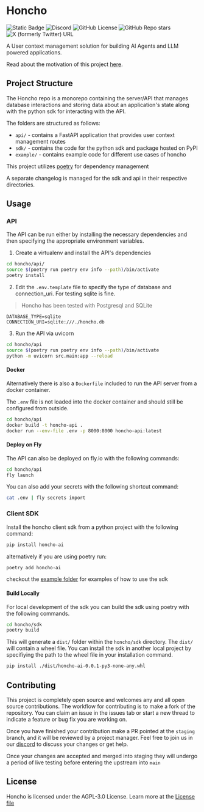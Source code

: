 # Honcho
![Static Badge](https://img.shields.io/badge/Version-0.0.1-blue)
![Discord](https://img.shields.io/discord/1016845111637839922?style=flat&logo=discord&logoColor=23ffffff&label=Plastic%20Labs&labelColor=235865F2)
![GitHub License](https://img.shields.io/github/license/plastic-labs/honcho)
![GitHub Repo stars](https://img.shields.io/github/stars/plastic-labs/honcho)
![X (formerly Twitter) URL](https://img.shields.io/twitter/url?url=https%3A%2F%2Ftwitter.com%2Fplastic_labs)

A User context management solution for building AI Agents and LLM powered
applications.

Read about the motivation of this project [here](https://blog.plasticlabs.ai).

## Project Structure

The Honcho repo is a monorepo containing the server/API that manages database
interactions and storing data about an application's state along with the python
sdk for interacting with the API.

The folders are structured as follows:

- `api/` - contains a FastAPI application that provides user context management
  routes
- `sdk/` - contains the code for the python sdk and package hosted on PyPI
- `example/` - contains example code for different use cases of honcho

This project utilizes [poetry](https://python-poetry.org/) for dependency
management

A separate changelog is managed for the sdk and api in their respective
directories.

## Usage

### API

The API can be run either by installing the necessary dependencies and then
specifying the appropriate environment variables.

1. Create a virtualenv and install the API's dependencies

```bash
cd honcho/api/
source $(poetry run poetry env info --path)/bin/activate
poetry install
```

2. Edit the `.env.template` file to specify the type of database and
   connection_uri. For testing sqlite is fine. 

> Honcho has been tested with Postgresql and SQLite

```env
DATABASE_TYPE=sqlite
CONNECTION_URI=sqlite:///./honcho.db
```

3. Run the API via uvicorn

```bash
cd honcho/api
source $(poetry run poetry env info --path)/bin/activate
python -m uvicorn src.main:app --reload
```

#### Docker

Alternatively there is also a `Dockerfile` included to run the API server from a
docker container.

The `.env` file is not loaded into the docker container and should still be
configured from outside.

```bash
cd honcho/api
docker build -t honcho-api .
docker run --env-file .env -p 8000:8000 honcho-api:latest
```

#### Deploy on Fly

The API can also be deployed on fly.io with the following commands:

```bash
cd honcho/api
fly launch
```

You can also add your secrets with the following shortcut command:
```bash
cat .env | fly secrets import
```

### Client SDK

Install the honcho client sdk from a python project with the following command:

```bash
pip install honcho-ai
```

alternatively if you are using poetry run:

```bash
poetry add honcho-ai
```

checkout the [example folder](./example/) for examples of how to use the sdk

#### Build Locally

For local development of the sdk you can build the sdk using poetry with the
following commands.

```bash
cd honcho/sdk
poetry build
```

This will generate a `dist/` folder within the `honcho/sdk` directory. The
`dist/` will contain a wheel file. You can install the sdk in another local
project by specifiying the path to the wheel file in your installation command.

```bash
pip install ./dist/honcho-ai-0.0.1-py3-none-any.whl
```

## Contributing

This project is completely open source and welcomes any and all open source
contributions. The workflow for contributing is to make a fork of the
repository. You can claim an issue in the issues tab or start a new thread to
indicate a feature or bug fix you are working on. 

Once you have finished your contribution make a PR pointed at the `staging`
branch, and it will be reviewed by a project manager. Feel free to join us in
our [discord](http://discord.gg/plasticlabs) to discuss your changes or get
help. 

Once your changes are accepted and merged into staging they will undergo a
period of live testing before entering the upstream into `main`

## License

Honcho is licensed under the AGPL-3.0 License. Learn more at the [License file](./LICENSE)
